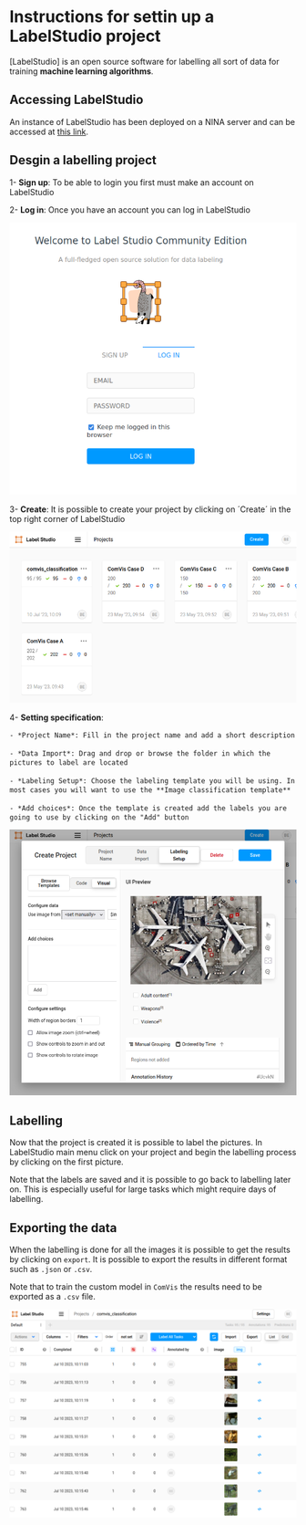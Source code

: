 # Instructions for settin up a LabelStudio project

[LabelStudio] is an open source software for labelling all sort of data for training **machine learning algorithms**. 

## Accessing LabelStudio

An instance of LabelStudio has been deployed on a NINA server and can be accessed at [this link](http://nindocker02.nina.no:8180/user/login/).

## Desgin a labelling project

1- **Sign up**: To be able to login you first must make an account on LabelStudio

2- **Log in**: Once you have an account you can log in LabelStudio

![](../assets/labelstudio/login.png)

3- **Create**: It is possible to create your project by clicking on ´Create´ in the top right corner of LabelStudio

![](../assets/labelstudio/create_project.png)

4- **Setting specification**: 

    - *Project Name*: Fill in the project name and add a short description

    - *Data Import*: Drag and drop or browse the folder in which the pictures to label are located

    - *Labeling Setup*: Choose the labeling template you will be using. In most cases you will want to use the **Image classification template**

    - *Add choices*: Once the template is created add the labels you are going to use by clicking on the "Add" button

![](../assets/labelstudio/choices.png)

## Labelling

Now that the project is created it is possible to label the pictures. In LabelStudio main menu click on your project and begin the labelling process by clicking on the first picture.

Note that the labels are saved and it is possible to go back to labelling later on. This is especially useful for large tasks which might require days of labelling.

## Exporting the data

When the labelling is done for all the images it is possible to get the results by clicking on `export`. It is possible to export the results in different format such as `.json` or `.csv`.

Note that to train the custom model in `ComVis` the results need to be exported as a `.csv` file.


![](../assets/labelstudio/export.png)